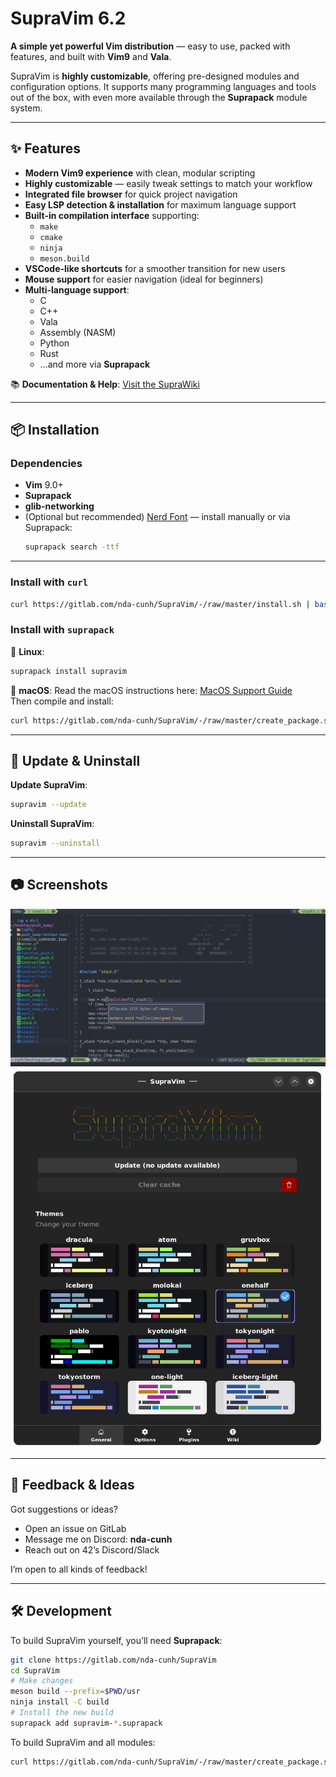# SupraVim 6.2

**A simple yet powerful Vim distribution** — easy to use, packed with features, and built with **Vim9** and **Vala**.

SupraVim is **highly customizable**, offering pre-designed modules and configuration options. It supports many programming languages and tools out of the box, with even more available through the **Suprapack** module system.

---

## ✨ Features

- **Modern Vim9 experience** with clean, modular scripting
- **Highly customizable** — easily tweak settings to match your workflow
- **Integrated file browser** for quick project navigation
- **Easy LSP detection & installation** for maximum language support
- **Built-in compilation interface** supporting:
  - `make`
  - `cmake`
  - `ninja`
  - `meson.build`
- **VSCode-like shortcuts** for a smoother transition for new users
- **Mouse support** for easier navigation (ideal for beginners)
- **Multi-language support**:
  - C
  - C++
  - Vala
  - Assembly (NASM)
  - Python
  - Rust
  - …and more via **Suprapack**

📚 **Documentation & Help**: [Visit the SupraWiki](https://gitlab.com/nda-cunh/SupraVim/-/wikis/home)

---

## 📦 Installation

### Dependencies
- **Vim** 9.0+
- **Suprapack**
- **glib-networking**
- (Optional but recommended) [Nerd Font](https://www.nerdfonts.com/) — install manually or via Suprapack:
  ```bash
  suprapack search -ttf
  ```

---

### Install with `curl`
```bash
curl https://gitlab.com/nda-cunh/SupraVim/-/raw/master/install.sh | bash
```

### Install with `suprapack`

🐧 **Linux**:
```bash
suprapack install supravim
```

🍎 **macOS**:
Read the macOS instructions here: [MacOS Support Guide](https://gitlab.com/nda-cunh/SupraVim/-/wikis/Mac-Os)  
Then compile and install:
```bash
curl https://gitlab.com/nda-cunh/SupraVim/-/raw/master/create_package.sh | bash
```

---

## 🔄 Update & Uninstall

**Update SupraVim**:
```bash
supravim --update
```

**Uninstall SupraVim**:
```bash
supravim --uninstall
```

---

## 📷 Screenshots
![SupraVim in terminal](readme_img/readme.png)  
![SupraVim GUI](readme_img/gui.png)

---

## 💬 Feedback & Ideas
Got suggestions or ideas?
- Open an issue on GitLab
- Message me on Discord: **nda-cunh**
- Reach out on 42’s Discord/Slack

I’m open to all kinds of feedback!

---

## 🛠 Development

To build SupraVim yourself, you’ll need **Suprapack**:

```bash
git clone https://gitlab.com/nda-cunh/SupraVim
cd SupraVim
# Make changes
meson build --prefix=$PWD/usr
ninja install -C build
# Install the new build
suprapack add supravim-*.suprapack
```

To build SupraVim and all modules:
```bash
curl https://gitlab.com/nda-cunh/SupraVim/-/raw/master/create_package.sh | bash
```
